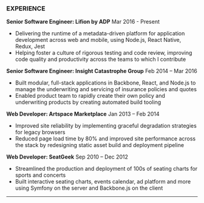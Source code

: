 ### EXPERIENCE

**Senior Software Engineer: Lifion by ADP** <span class="date">Mar 2016 - Present</span>
- Delivering the runtime of a metadata-driven platform for application development across web and mobile, using Node.js, React Native, Redux, Jest
- Helping foster a culture of rigorous testing and code review, improving code quality and productivity across the teams to which I contribute

**Senior Software Engineer: Insight Catastrophe Group** <span class="date">Feb 2014 – Mar 2016</span>
- Built modular, full-stack applications in Backbone, React, and Node.js to manage the underwriting and servicing of insurance policies and quotes
- Enabled product team to rapidly create their own policy and underwriting products by creating automated build tooling

**Web Developer: Artspace Marketplace** <span class="date">Jan 2013 – Feb 2014</span>
- Improved site reliability by implementing graceful degradation strategies for legacy browsers
- Reduced page load time by 80% and improved site performance across the stack by redesigning static asset build and deployment pipeline

**Web Developer: SeatGeek** <span class="date">Sep 2010 – Dec 2012</span>
- Streamlined the production and deployment of 100s of seating charts for sports and concerts
- Built interactive seating charts, events calendar, ad platform and more using Symfony on the server and Backbone.js on the client

---
